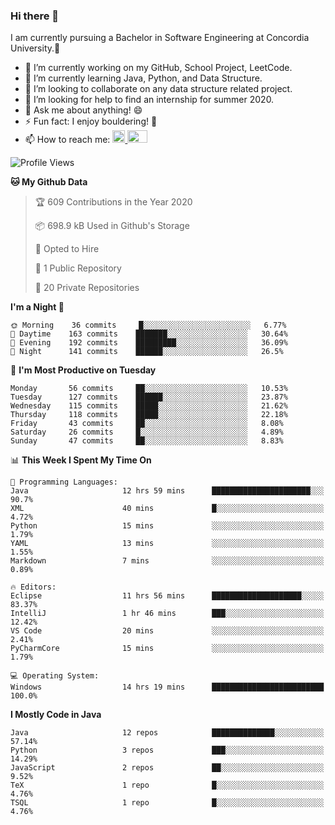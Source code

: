 ### Hi there 👋
I am currently pursuing a Bachelor in Software Engineering at Concordia University.🏫

- 🔭 I’m currently working on my GitHub, School Project, LeetCode.
- 🌱 I’m currently learning Java, Python, and Data Structure.
- 👯 I’m looking to collaborate on any data structure related project.
- 🤔 I’m looking for help to find an internship for summer 2020.
- 💬 Ask me about anything! 😄
- ⚡ Fun fact: I enjoy bouldering! 🧗‍
- 📫 How to reach me: <a href="https://www.linkedin.com/in/siu-tong-ye/" target="_blank"> <img width="20px" width="32" src="https://cdn.jsdelivr.net/npm/simple-icons@v3/icons/linkedin.svg" /> </a> <a href="mailto:SiuTongYe@gmail.com" target="_blank"> <img height="20" width="32" src="https://cdn.jsdelivr.net/npm/simple-icons@v3/icons/gmail.svg" /> </a>

<!--START_SECTION:waka-->
![Profile Views](http://img.shields.io/badge/Profile%20Views-80-blue)

**🐱 My Github Data** 

> 🏆 609 Contributions in the Year 2020
 > 
> 📦 698.9 kB Used in Github's Storage 
 > 
> 💼 Opted to Hire
 > 
> 📜 1 Public Repository 
 > 
> 🔑 20 Private Repositories 

**I'm a Night 🦉** 

```text
🌞 Morning    36 commits     █░░░░░░░░░░░░░░░░░░░░░░░░   6.77% 
🌆 Daytime    163 commits    ███████░░░░░░░░░░░░░░░░░░   30.64% 
🌃 Evening    192 commits    █████████░░░░░░░░░░░░░░░░   36.09% 
🌙 Night      141 commits    ██████░░░░░░░░░░░░░░░░░░░   26.5%

```
📅 **I'm Most Productive on Tuesday** 

```text
Monday       56 commits     ██░░░░░░░░░░░░░░░░░░░░░░░   10.53% 
Tuesday      127 commits    ██████░░░░░░░░░░░░░░░░░░░   23.87% 
Wednesday    115 commits    █████░░░░░░░░░░░░░░░░░░░░   21.62% 
Thursday     118 commits    █████░░░░░░░░░░░░░░░░░░░░   22.18% 
Friday       43 commits     ██░░░░░░░░░░░░░░░░░░░░░░░   8.08% 
Saturday     26 commits     █░░░░░░░░░░░░░░░░░░░░░░░░   4.89% 
Sunday       47 commits     ██░░░░░░░░░░░░░░░░░░░░░░░   8.83%

```


📊 **This Week I Spent My Time On** 

```text
💬 Programming Languages: 
Java                     12 hrs 59 mins      ██████████████████████░░░   90.7% 
XML                      40 mins             █░░░░░░░░░░░░░░░░░░░░░░░░   4.72% 
Python                   15 mins             ░░░░░░░░░░░░░░░░░░░░░░░░░   1.79% 
YAML                     13 mins             ░░░░░░░░░░░░░░░░░░░░░░░░░   1.55% 
Markdown                 7 mins              ░░░░░░░░░░░░░░░░░░░░░░░░░   0.89%

🔥 Editors: 
Eclipse                  11 hrs 56 mins      ████████████████████░░░░░   83.37% 
IntelliJ                 1 hr 46 mins        ███░░░░░░░░░░░░░░░░░░░░░░   12.42% 
VS Code                  20 mins             ░░░░░░░░░░░░░░░░░░░░░░░░░   2.41% 
PyCharmCore              15 mins             ░░░░░░░░░░░░░░░░░░░░░░░░░   1.79%

💻 Operating System: 
Windows                  14 hrs 19 mins      █████████████████████████   100.0%

```

**I Mostly Code in Java** 

```text
Java                     12 repos            ██████████████░░░░░░░░░░░   57.14% 
Python                   3 repos             ███░░░░░░░░░░░░░░░░░░░░░░   14.29% 
JavaScript               2 repos             ██░░░░░░░░░░░░░░░░░░░░░░░   9.52% 
TeX                      1 repo              █░░░░░░░░░░░░░░░░░░░░░░░░   4.76% 
TSQL                     1 repo              █░░░░░░░░░░░░░░░░░░░░░░░░   4.76%

```



<!--END_SECTION:waka-->
